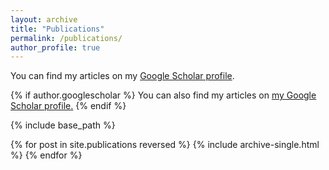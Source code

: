 ```yaml
---
layout: archive
title: "Publications"
permalink: /publications/
author_profile: true
---
```


You can find my articles on my <a href="https://scholar.google.com/citations?hl=en&user=bHajvFMAAAAJ" target="_blank">Google Scholar profile</a>.

{% if author.googlescholar %}
  You can also find my articles on <u><a href="{{author.googlescholar}}">my Google Scholar profile</a>.</u>
{% endif %}

{% include base_path %}

{% for post in site.publications reversed %}
  {% include archive-single.html %}
{% endfor %}
